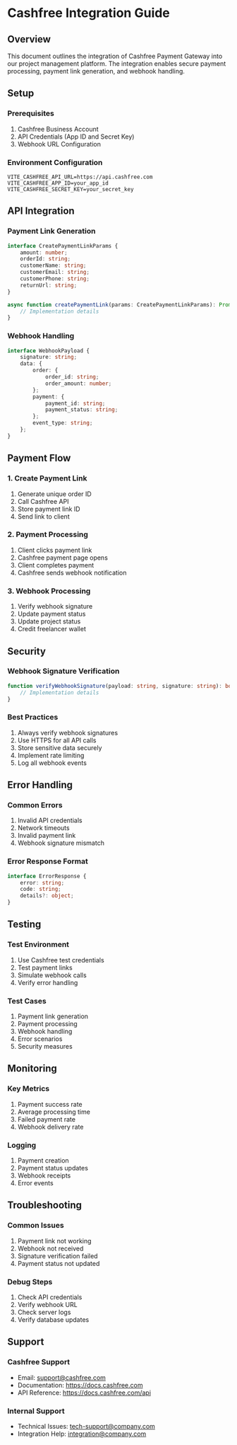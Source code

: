 # Cashfree Integration Guide

## Overview
This document outlines the integration of Cashfree Payment Gateway into our project management platform. The integration enables secure payment processing, payment link generation, and webhook handling.

## Setup

### Prerequisites
1. Cashfree Business Account
2. API Credentials (App ID and Secret Key)
3. Webhook URL Configuration

### Environment Configuration
```env
VITE_CASHFREE_API_URL=https://api.cashfree.com
VITE_CASHFREE_APP_ID=your_app_id
VITE_CASHFREE_SECRET_KEY=your_secret_key
```

## API Integration

### Payment Link Generation
```typescript
interface CreatePaymentLinkParams {
    amount: number;
    orderId: string;
    customerName: string;
    customerEmail: string;
    customerPhone: string;
    returnUrl: string;
}

async function createPaymentLink(params: CreatePaymentLinkParams): Promise<string> {
    // Implementation details
}
```

### Webhook Handling
```typescript
interface WebhookPayload {
    signature: string;
    data: {
        order: {
            order_id: string;
            order_amount: number;
        };
        payment: {
            payment_id: string;
            payment_status: string;
        };
        event_type: string;
    };
}
```

## Payment Flow

### 1. Create Payment Link
1. Generate unique order ID
2. Call Cashfree API
3. Store payment link ID
4. Send link to client

### 2. Payment Processing
1. Client clicks payment link
2. Cashfree payment page opens
3. Client completes payment
4. Cashfree sends webhook notification

### 3. Webhook Processing
1. Verify webhook signature
2. Update payment status
3. Update project status
4. Credit freelancer wallet

## Security

### Webhook Signature Verification
```typescript
function verifyWebhookSignature(payload: string, signature: string): boolean {
    // Implementation details
}
```

### Best Practices
1. Always verify webhook signatures
2. Use HTTPS for all API calls
3. Store sensitive data securely
4. Implement rate limiting
5. Log all webhook events

## Error Handling

### Common Errors
1. Invalid API credentials
2. Network timeouts
3. Invalid payment link
4. Webhook signature mismatch

### Error Response Format
```typescript
interface ErrorResponse {
    error: string;
    code: string;
    details?: object;
}
```

## Testing

### Test Environment
1. Use Cashfree test credentials
2. Test payment links
3. Simulate webhook calls
4. Verify error handling

### Test Cases
1. Payment link generation
2. Payment processing
3. Webhook handling
4. Error scenarios
5. Security measures

## Monitoring

### Key Metrics
1. Payment success rate
2. Average processing time
3. Failed payment rate
4. Webhook delivery rate

### Logging
1. Payment creation
2. Payment status updates
3. Webhook receipts
4. Error events

## Troubleshooting

### Common Issues
1. Payment link not working
2. Webhook not received
3. Signature verification failed
4. Payment status not updated

### Debug Steps
1. Check API credentials
2. Verify webhook URL
3. Check server logs
4. Verify database updates

## Support

### Cashfree Support
- Email: support@cashfree.com
- Documentation: https://docs.cashfree.com
- API Reference: https://docs.cashfree.com/api

### Internal Support
- Technical Issues: tech-support@company.com
- Integration Help: integration@company.com 